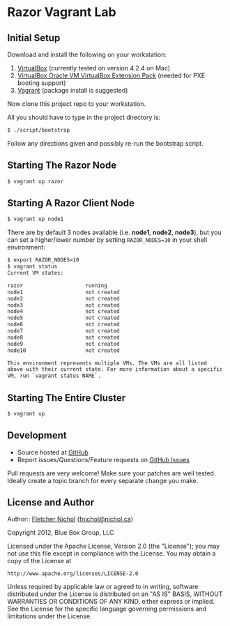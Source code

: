 # Razor Vagrant Lab

## Initial Setup

Download and install the following on your workstation:

1. [VirtualBox][vb_site] (currently tested on version 4.2.4 on Mac)
2. [VirtualBox Oracle VM VirtualBox Extension Pack][vb_site] (needed for
   PXE booting support)
3. [Vagrant][vagrant_site] (package install is suggested)

Now clone this project repo to your workstation.

All you should have to type in the project directory is:

```sh
$ ./script/bootstrap
```

Follow any directions given and possibly re-run the bootstrap script.

## Starting The Razor Node

```sh
$ vagrant up razor
```

## Starting A Razor Client Node

```sh
$ vagrant up node1
```

There are by default 3 nodes available (i.e. **node1**, **node2**, **node3**),
but you can set a higher/lower number by setting `RAZOR_NODES=10` in your
shell environment:

```sh
$ export RAZOR_NODES=10
$ vagrant status
Current VM states:

razor                    running
node1                    not created
node2                    not created
node3                    not created
node4                    not created
node5                    not created
node6                    not created
node7                    not created
node8                    not created
node9                    not created
node10                   not created

This environment represents multiple VMs. The VMs are all listed
above with their current state. For more information about a specific
VM, run `vagrant status NAME`.
```

## Starting The Entire Cluster

```sh
$ vagrant up
```

## Development

* Source hosted at [GitHub][repo]
* Report issues/Questions/Feature requests on [GitHub Issues][issues]

Pull requests are very welcome! Make sure your patches are well tested.
Ideally create a topic branch for every separate change you make.

## <a name="license"></a> License and Author

Author:: [Fletcher Nichol][fnichol] (<fnichol@nichol.ca>)

Copyright 2012, Blue Box Group, LLC

Licensed under the Apache License, Version 2.0 (the "License");
you may not use this file except in compliance with the License.
You may obtain a copy of the License at

    http://www.apache.org/licenses/LICENSE-2.0

Unless required by applicable law or agreed to in writing, software
distributed under the License is distributed on an "AS IS" BASIS,
WITHOUT WARRANTIES OR CONDITIONS OF ANY KIND, either express or implied.
See the License for the specific language governing permissions and
limitations under the License.


[vb_site]:      https://www.virtualbox.org/wiki/Downloads
[vagrant_site]: http://vagrantup.com/

[fnichol]:      https://github.com/fnichol
[repo]:         http://bluebox.net
[issues]:       http://bluebox.net
